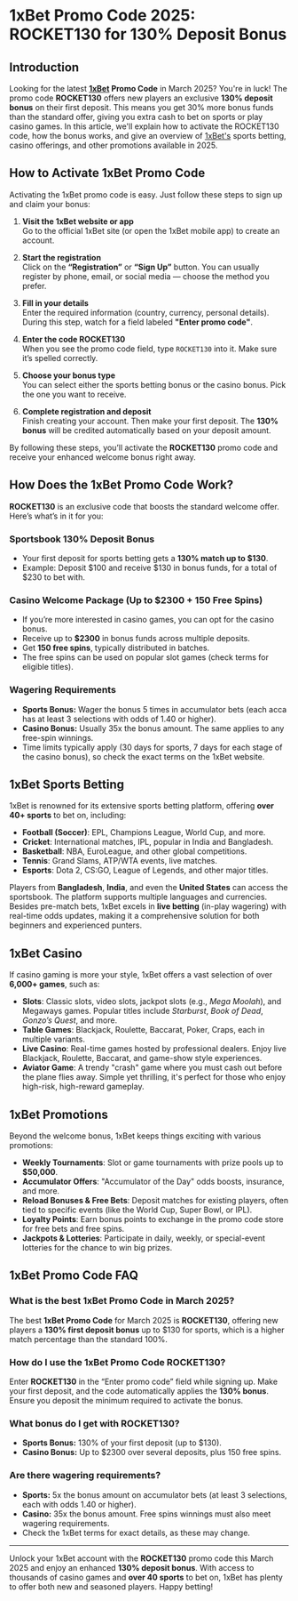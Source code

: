 # 1xBet Promo Code 2025: ROCKET130 for 130% Deposit Bonus

## Introduction
Looking for the latest **[1xBet](https://rebrand.ly/1xbet-promo-code) Promo Code** in March 2025? You're in luck! The promo code **ROCKET130** offers new players an exclusive **130% deposit bonus** on their first deposit. This means you get 30% more bonus funds than the standard offer, giving you extra cash to bet on sports or play casino games. In this article, we'll explain how to activate the ROCKET130 code, how the bonus works, and give an overview of [1xBet's](https://rebrand.ly/1xbet-promo-code) sports betting, casino offerings, and other promotions available in 2025.

## How to Activate 1xBet Promo Code
Activating the 1xBet promo code is easy. Just follow these steps to sign up and claim your bonus:

1. **Visit the 1xBet website or app**  
   Go to the official 1xBet site (or open the 1xBet mobile app) to create an account.

2. **Start the registration**  
   Click on the **“Registration”** or **“Sign Up”** button. You can usually register by phone, email, or social media — choose the method you prefer.

3. **Fill in your details**  
   Enter the required information (country, currency, personal details). During this step, watch for a field labeled **"Enter promo code"**.

4. **Enter the code ROCKET130**  
   When you see the promo code field, type `ROCKET130` into it. Make sure it’s spelled correctly.

5. **Choose your bonus type**  
   You can select either the sports betting bonus or the casino bonus. Pick the one you want to receive.

6. **Complete registration and deposit**  
   Finish creating your account. Then make your first deposit. The **130% bonus** will be credited automatically based on your deposit amount.

By following these steps, you’ll activate the **ROCKET130** promo code and receive your enhanced welcome bonus right away.

## How Does the 1xBet Promo Code Work?
**ROCKET130** is an exclusive code that boosts the standard welcome offer. Here’s what’s in it for you:

### Sportsbook 130% Deposit Bonus
- Your first deposit for sports betting gets a **130% match up to $130**.  
- Example: Deposit $100 and receive $130 in bonus funds, for a total of $230 to bet with.

### Casino Welcome Package (Up to $2300 + 150 Free Spins)
- If you’re more interested in casino games, you can opt for the casino bonus.  
- Receive up to **$2300** in bonus funds across multiple deposits.  
- Get **150 free spins**, typically distributed in batches.  
- The free spins can be used on popular slot games (check terms for eligible titles).

### Wagering Requirements
- **Sports Bonus:** Wager the bonus 5 times in accumulator bets (each acca has at least 3 selections with odds of 1.40 or higher).  
- **Casino Bonus:** Usually 35x the bonus amount. The same applies to any free-spin winnings.  
- Time limits typically apply (30 days for sports, 7 days for each stage of the casino bonus), so check the exact terms on the 1xBet website.

## 1xBet Sports Betting
1xBet is renowned for its extensive sports betting platform, offering **over 40+ sports** to bet on, including:

- **Football (Soccer)**: EPL, Champions League, World Cup, and more.  
- **Cricket**: International matches, IPL, popular in India and Bangladesh.  
- **Basketball**: NBA, EuroLeague, and other global competitions.  
- **Tennis**: Grand Slams, ATP/WTA events, live matches.  
- **Esports**: Dota 2, CS:GO, League of Legends, and other major titles.

Players from **Bangladesh**, **India**, and even the **United States** can access the sportsbook. The platform supports multiple languages and currencies. Besides pre-match bets, 1xBet excels in **live betting** (in-play wagering) with real-time odds updates, making it a comprehensive solution for both beginners and experienced punters.

## 1xBet Casino
If casino gaming is more your style, 1xBet offers a vast selection of over **6,000+ games**, such as:

- **Slots**: Classic slots, video slots, jackpot slots (e.g., *Mega Moolah*), and Megaways games. Popular titles include *Starburst*, *Book of Dead*, *Gonzo’s Quest*, and more.  
- **Table Games**: Blackjack, Roulette, Baccarat, Poker, Craps, each in multiple variants.  
- **Live Casino**: Real-time games hosted by professional dealers. Enjoy live Blackjack, Roulette, Baccarat, and game-show style experiences.  
- **Aviator Game**: A trendy "crash" game where you must cash out before the plane flies away. Simple yet thrilling, it's perfect for those who enjoy high-risk, high-reward gameplay.

## 1xBet Promotions
Beyond the welcome bonus, 1xBet keeps things exciting with various promotions:

- **Weekly Tournaments**: Slot or game tournaments with prize pools up to **$50,000**.  
- **Accumulator Offers**: "Accumulator of the Day" odds boosts, insurance, and more.  
- **Reload Bonuses & Free Bets**: Deposit matches for existing players, often tied to specific events (like the World Cup, Super Bowl, or IPL).  
- **Loyalty Points**: Earn bonus points to exchange in the promo code store for free bets and free spins.  
- **Jackpots & Lotteries**: Participate in daily, weekly, or special-event lotteries for the chance to win big prizes.

## 1xBet Promo Code FAQ

### What is the best 1xBet Promo Code in March 2025?
The best **1xBet Promo Code** for March 2025 is **ROCKET130**, offering new players a **130% first deposit bonus** up to $130 for sports, which is a higher match percentage than the standard 100%.

### How do I use the 1xBet Promo Code ROCKET130?
Enter **ROCKET130** in the “Enter promo code” field while signing up. Make your first deposit, and the code automatically applies the **130% bonus**. Ensure you deposit the minimum required to activate the bonus.

### What bonus do I get with ROCKET130?
- **Sports Bonus:** 130% of your first deposit (up to $130).  
- **Casino Bonus:** Up to $2300 over several deposits, plus 150 free spins.

### Are there wagering requirements?
- **Sports:** 5x the bonus amount on accumulator bets (at least 3 selections, each with odds 1.40 or higher).  
- **Casino:** 35x the bonus amount. Free spins winnings must also meet wagering requirements.  
- Check the 1xBet terms for exact details, as these may change.

---

Unlock your 1xBet account with the **ROCKET130** promo code this March 2025 and enjoy an enhanced **130% deposit bonus**. With access to thousands of casino games and **over 40 sports** to bet on, 1xBet has plenty to offer both new and seasoned players. Happy betting!

